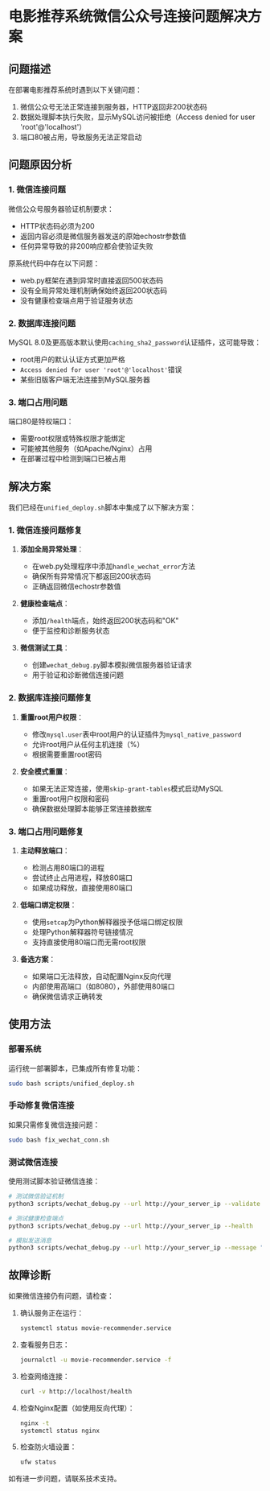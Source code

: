 # 电影推荐系统微信公众号连接问题解决方案

## 问题描述

在部署电影推荐系统时遇到以下关键问题：

1. 微信公众号无法正常连接到服务器，HTTP返回非200状态码
2. 数据处理脚本执行失败，显示MySQL访问被拒绝（Access denied for user 'root'@'localhost'）
3. 端口80被占用，导致服务无法正常启动

## 问题原因分析

### 1. 微信连接问题

微信公众号服务器验证机制要求：
- HTTP状态码必须为200
- 返回内容必须是微信服务器发送的原始echostr参数值
- 任何异常导致的非200响应都会使验证失败

原系统代码中存在以下问题：
- web.py框架在遇到异常时直接返回500状态码
- 没有全局异常处理机制确保始终返回200状态码
- 没有健康检查端点用于验证服务状态

### 2. 数据库连接问题

MySQL 8.0及更高版本默认使用`caching_sha2_password`认证插件，这可能导致：
- root用户的默认认证方式更加严格
- `Access denied for user 'root'@'localhost'`错误
- 某些旧版客户端无法连接到MySQL服务器

### 3. 端口占用问题

端口80是特权端口：
- 需要root权限或特殊权限才能绑定
- 可能被其他服务（如Apache/Nginx）占用
- 在部署过程中检测到端口已被占用

## 解决方案

我们已经在`unified_deploy.sh`脚本中集成了以下解决方案：

### 1. 微信连接问题修复

1. **添加全局异常处理**：
   - 在web.py处理程序中添加`handle_wechat_error`方法
   - 确保所有异常情况下都返回200状态码
   - 正确返回微信echostr参数值

2. **健康检查端点**：
   - 添加`/health`端点，始终返回200状态码和"OK"
   - 便于监控和诊断服务状态

3. **微信测试工具**：
   - 创建`wechat_debug.py`脚本模拟微信服务器验证请求
   - 用于验证和诊断微信连接问题

### 2. 数据库连接问题修复

1. **重置root用户权限**：
   - 修改`mysql.user`表中root用户的认证插件为`mysql_native_password`
   - 允许root用户从任何主机连接（%）
   - 根据需要重置root密码

2. **安全模式重置**：
   - 如果无法正常连接，使用`skip-grant-tables`模式启动MySQL
   - 重置root用户权限和密码
   - 确保数据处理脚本能够正常连接数据库

### 3. 端口占用问题修复

1. **主动释放端口**：
   - 检测占用80端口的进程
   - 尝试终止占用进程，释放80端口
   - 如果成功释放，直接使用80端口

2. **低端口绑定权限**：
   - 使用`setcap`为Python解释器授予低端口绑定权限
   - 处理Python解释器符号链接情况
   - 支持直接使用80端口而无需root权限

3. **备选方案**：
   - 如果端口无法释放，自动配置Nginx反向代理
   - 内部使用高端口（如8080），外部使用80端口
   - 确保微信请求正确转发

## 使用方法

### 部署系统

运行统一部署脚本，已集成所有修复功能：

```bash
sudo bash scripts/unified_deploy.sh
```

### 手动修复微信连接

如果只需修复微信连接问题：

```bash
sudo bash fix_wechat_conn.sh
```

### 测试微信连接

使用测试脚本验证微信连接：

```bash
# 测试微信验证机制
python3 scripts/wechat_debug.py --url http://your_server_ip --validate

# 测试健康检查端点
python3 scripts/wechat_debug.py --url http://your_server_ip --health

# 模拟发送消息
python3 scripts/wechat_debug.py --url http://your_server_ip --message "测试消息"
```

## 故障诊断

如果微信连接仍有问题，请检查：

1. 确认服务正在运行：
   ```bash
   systemctl status movie-recommender.service
   ```

2. 查看服务日志：
   ```bash
   journalctl -u movie-recommender.service -f
   ```

3. 检查网络连接：
   ```bash
   curl -v http://localhost/health
   ```

4. 检查Nginx配置（如使用反向代理）：
   ```bash
   nginx -t
   systemctl status nginx
   ```

5. 检查防火墙设置：
   ```bash
   ufw status
   ```

如有进一步问题，请联系技术支持。 